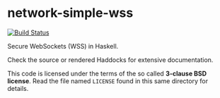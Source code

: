 # network-simple-wss

[![Build Status](https://secure.travis-ci.org/k0001/network-simple-wss.png)](http://travis-ci.org/k0001/network-simple-wss)

Secure WebSockets (WSS) in Haskell.

Check the source or rendered Haddocks for extensive documentation.

This code is licensed under the terms of the so called **3-clause BSD
license**. Read the file named ``LICENSE`` found in this same directory
for details.
